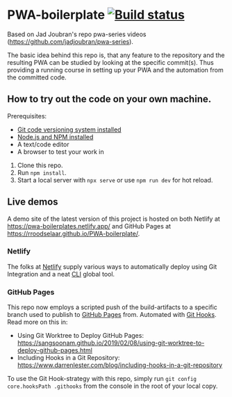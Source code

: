# PWA-boilerplate [![Build status](https://dev.azure.com/digiclowns/PWA-boilerplate/_apis/build/status/PWA-boilerplate-CI)](https://dev.azure.com/digiclowns/PWA-boilerplate/_build/latest?definitionId=2)
Based on Jad Joubran's repo pwa-series videos (https://github.com/jadjoubran/pwa-series).

The basic idea behind this repo is, that any feature to the repository and the resulting PWA can be studied by looking at the specific commit(s). Thus providing a running course in setting up your PWA and the automation from the committed code. 

## How to try out the code on your own machine.
Prerequisites:
- [Git code versioning system installed](https://git-scm.com/download/)
- [Node.js and NPM installed](https://docs.npmjs.com/getting-started/configuring-your-local-environment)
- A text/code editor
- A browser to test your work in

1. Clone this repo.
1. Run `npm install`.
1. Start a local server with `npx serve` or use `npm run dev` for hot reload.

## Live demos
A demo site of the latest version of this project is hosted on both Netlify at https://pwa-boilerplates.netlify.app/ and GitHub Pages at https://rroodselaar.github.io/PWA-boilerplate/.

### Netlify
The folks at [Netlify](https://www.netlify.com) supply various ways to automatically deploy using Git Integration and a neat [CLI](https://docs.netlify.com/cli) global tool.

### GitHub Pages
This repo now employs a scripted push of the build-artifacts to a specific branch used to publish to [GitHub Pages](https://pages.github.com) from. Automated with [Git Hooks](https://git-scm.com/book/en/v2/Customizing-Git-Git-Hooks).
Read more on this in:
- Using Git Worktree to Deploy GitHub Pages: https://sangsoonam.github.io/2019/02/08/using-git-worktree-to-deploy-github-pages.html
- Including Hooks in a Git Repository: https://www.darrenlester.com/blog/including-hooks-in-a-git-repository

To use the Git Hook-strategy with this repo, simply run `git config core.hooksPath .githooks` from the console in the root of your local copy.
